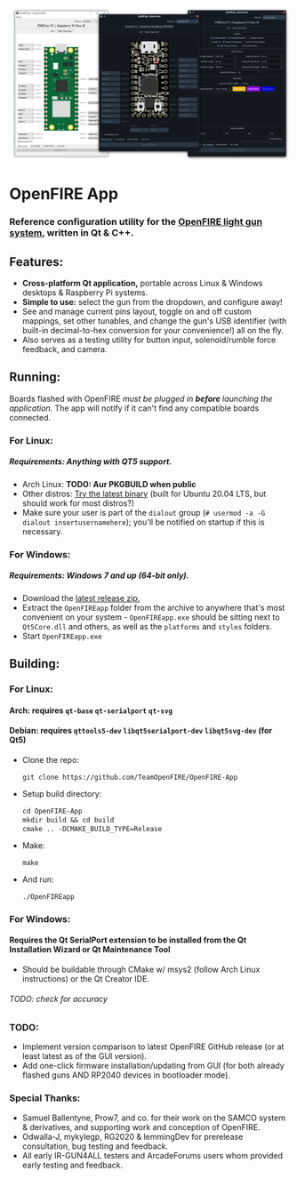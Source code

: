 ![screenies](OFA-screenies.png)
# OpenFIRE App
### Reference configuration utility for the [OpenFIRE light gun system](https://github.com/TeamOpenFIRE/OpenFIRE-Firmware), written in Qt & C++.

## Features:
 - **Cross-platform Qt application,** portable across Linux & Windows desktops & Raspberry Pi systems.
 - **Simple to use:** select the gun from the dropdown, and configure away!
 - See and manage current pins layout, toggle on and off custom mappings, set other tunables, and change the gun's USB identifier (with built-in decimal-to-hex conversion for your convenience!) all on the fly.
 - Also serves as a testing utility for button input, solenoid/rumble force feedback, and camera.

## Running:
Boards flashed with OpenFIRE *must be plugged in **before** launching the application.* The app will notify if it can't find any compatible boards connected.

### For Linux:
##### Requirements: Anything with QT5 support.
 - Arch Linux: **TODO: Aur PKGBUILD when public**
 - Other distros: [Try the latest binary](https://github.com/TeamOpenFIRE/OpenFIRE-App/releases/latest) (built for Ubuntu 20.04 LTS, but should work for most distros?)
 - Make sure your user is part of the `dialout` group (`# usermod -a -G dialout insertusernamehere`); you'll be notified on startup if this is necessary.

### For Windows:
##### Requirements: Windows 7 and up (64-bit only).
 - Download the [latest release zip.](https://github.com/TeamOpenFIRE/OpenFIRE-App/releases/latest)
 - Extract the `OpenFIREapp` folder from the archive to anywhere that's most convenient on your system - `OpenFIREapp.exe` should be sitting next to `Qt5Core.dll` and others, as well as the `platforms` and `styles` folders.
 - Start `OpenFIREapp.exe`

## Building:
### For Linux:
#### Arch: requires `qt-base` `qt-serialport` `qt-svg`
#### Debian: requires `qttools5-dev` `libqt5serialport-dev` `libqt5svg-dev` (for Qt5)
 - Clone the repo:
   ```
   git clone https://github.com/TeamOpenFIRE/OpenFIRE-App
   ```
 - Setup build directory:
   ```
   cd OpenFIRE-App
   mkdir build && cd build
   cmake .. -DCMAKE_BUILD_TYPE=Release
   ```
 - Make:
   ```
   make
   ```
 - And run:
   ```
   ./OpenFIREapp
   ```
### For Windows:
#### Requires the Qt SerialPort extension to be installed from the Qt Installation Wizard or Qt Maintenance Tool
 - Should be buildable through CMake w/ msys2 (follow Arch Linux instructions) or the Qt Creator IDE.
###### TODO: check for accuracy

### TODO:
 - Implement version comparison to latest OpenFIRE GitHub release (or at least latest as of the GUI version).
 - Add one-click firmware installation/updating from GUI (for both already flashed guns AND RP2040 devices in bootloader mode).

### Special Thanks:
 * Samuel Ballentyne, Prow7, and co. for their work on the SAMCO system & derivatives, and supporting work and conception of OpenFIRE.
 * Odwalla-J, mykylegp, RG2020 & lemmingDev for prerelease consultation, bug testing and feedback.
 * All early IR-GUN4ALL testers and ArcadeForums users whom provided early testing and feedback.
